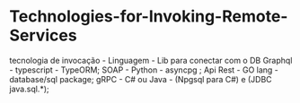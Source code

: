 # Technologies-for-Invoking-Remote-Services

tecnologia de invocação  - Linguagem - Lib para conectar com o DB
Graphql  - typescript - TypeORM;
SOAP - Python - asyncpg ;
Api Rest - GO lang - database/sql package;
gRPC - C# ou Java - (Npgsql para C#) e (JDBC java.sql.*);
